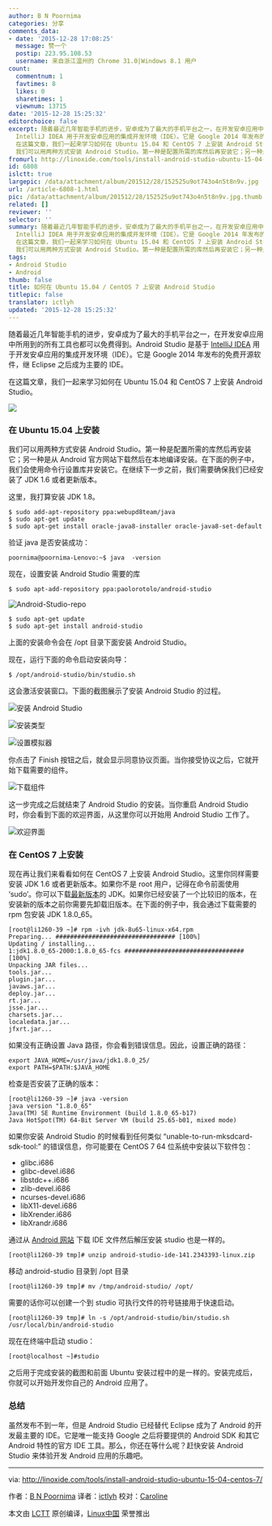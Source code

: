 ```yaml
---
author: B N Poornima
categories: 分享
comments_data:
- date: '2015-12-28 17:08:25'
  message: 赞一个
  postip: 223.95.108.53
  username: 来自浙江温州的 Chrome 31.0|Windows 8.1 用户
count:
  commentnum: 1
  favtimes: 8
  likes: 0
  sharetimes: 1
  viewnum: 13715
date: '2015-12-28 15:25:32'
editorchoice: false
excerpt: 随着最近几年智能手机的进步，安卓成为了最大的手机平台之一，在开发安卓应用中所用到的所有工具也都可以免费得到。Android Studio 是基于
  IntelliJ IDEA 用于开发安卓应用的集成开发环境（IDE）。它是 Google 2014 年发布的免费开源软件，继 Eclipse 之后成为主要的 IDE。
  在这篇文章，我们一起来学习如何在 Ubuntu 15.04 和 CentOS 7 上安装 Android Studio。  在 Ubuntu 15.04 上安装
  我们可以用两种方式安装 Android Studio。第一种是配置所需的库然后再安装它；另一种是从 Android 官方网站下载然后在本地编译安装。在下面的例子中，
fromurl: http://linoxide.com/tools/install-android-studio-ubuntu-15-04-centos-7/
id: 6808
islctt: true
largepic: /data/attachment/album/201512/28/152525u9ot743o4n5t8n9v.jpg
url: /article-6808-1.html
pic: /data/attachment/album/201512/28/152525u9ot743o4n5t8n9v.jpg.thumb.jpg
related: []
reviewer: ''
selector: ''
summary: 随着最近几年智能手机的进步，安卓成为了最大的手机平台之一，在开发安卓应用中所用到的所有工具也都可以免费得到。Android Studio 是基于
  IntelliJ IDEA 用于开发安卓应用的集成开发环境（IDE）。它是 Google 2014 年发布的免费开源软件，继 Eclipse 之后成为主要的 IDE。
  在这篇文章，我们一起来学习如何在 Ubuntu 15.04 和 CentOS 7 上安装 Android Studio。  在 Ubuntu 15.04 上安装
  我们可以用两种方式安装 Android Studio。第一种是配置所需的库然后再安装它；另一种是从 Android 官方网站下载然后在本地编译安装。在下面的例子中，
tags:
- Android Studio
- Android
thumb: false
title: 如何在 Ubuntu 15.04 / CentOS 7 上安装 Android Studio
titlepic: false
translator: ictlyh
updated: '2015-12-28 15:25:32'
---
```


随着最近几年智能手机的进步，安卓成为了最大的手机平台之一，在开发安卓应用中所用到的所有工具也都可以免费得到。Android Studio 是基于 [IntelliJ IDEA](https://www.jetbrains.com/idea/) 用于开发安卓应用的集成开发环境（IDE）。它是 Google 2014 年发布的免费开源软件，继 Eclipse 之后成为主要的 IDE。


在这篇文章，我们一起来学习如何在 Ubuntu 15.04 和 CentOS 7 上安装 Android Studio。


![](/data/attachment/album/201512/28/152525u9ot743o4n5t8n9v.jpg)


### 在 Ubuntu 15.04 上安装


我们可以用两种方式安装 Android Studio。第一种是配置所需的库然后再安装它；另一种是从 Android 官方网站下载然后在本地编译安装。在下面的例子中，我们会使用命令行设置库并安装它。在继续下一步之前，我们需要确保我们已经安装了 JDK 1.6 或者更新版本。


这里，我打算安装 JDK 1.8。



```
$ sudo add-apt-repository ppa:webupd8team/java
$ sudo apt-get update
$ sudo apt-get install oracle-java8-installer oracle-java8-set-default

```

验证 java 是否安装成功：



```
poornima@poornima-Lenovo:~$ java  -version

```

现在，设置安装 Android Studio 需要的库



```
$ sudo apt-add-repository ppa:paolorotolo/android-studio

```

![Android-Studio-repo](/data/attachment/album/201512/28/152535vfgcgdcrncokdg3w.png)



```
$ sudo apt-get update
$ sudo apt-get install android-studio

```

上面的安装命令会在 /opt 目录下面安装 Android Studio。


现在，运行下面的命令启动安装向导：



```
$ /opt/android-studio/bin/studio.sh

```

这会激活安装窗口。下面的截图展示了安装 Android Studio 的过程。


![安装 Android Studio](/data/attachment/album/201512/28/152536lu4qpzpaup66abg7.png)


![安装类型](/data/attachment/album/201512/28/152536a18845k55uklloou.png)


![设置模拟器](/data/attachment/album/201512/28/152537lb3s3ioffvspkqko.png)


你点击了 Finish 按钮之后，就会显示同意协议页面。当你接受协议之后，它就开始下载需要的组件。


![下载组件](/data/attachment/album/201512/28/152538hqyf2vpdyp2kxcif.png)


这一步完成之后就结束了 Android Studio 的安装。当你重启 Android Studio 时，你会看到下面的欢迎界面，从这里你可以开始用 Android Studio 工作了。


![欢迎界面](/data/attachment/album/201512/28/152538objgmgbh11ajj1h6.png)


### 在 CentOS 7 上安装


现在再让我们来看看如何在 CentOS 7 上安装 Android Studio。这里你同样需要安装 JDK 1.6 或者更新版本。如果你不是 root 用户，记得在命令前面使用 ‘sudo’。你可以下载[最新版本](http://www.oracle.com/technetwork/java/javase/downloads/jdk8-downloads-2133151.html)的 JDK。如果你已经安装了一个比较旧的版本，在安装新的版本之前你需要先卸载旧版本。在下面的例子中，我会通过下载需要的 rpm 包安装 JDK 1.8.0\_65。



```
[root@li1260-39 ~]# rpm -ivh jdk-8u65-linux-x64.rpm
Preparing... ################################# [100%]
Updating / installing...
1:jdk1.8.0_65-2000:1.8.0_65-fcs ################################# [100%]
Unpacking JAR files...
tools.jar...
plugin.jar...
javaws.jar...
deploy.jar...
rt.jar...
jsse.jar...
charsets.jar...
localedata.jar...
jfxrt.jar...

```

如果没有正确设置 Java 路径，你会看到错误信息。因此，设置正确的路径：



```
export JAVA_HOME=/usr/java/jdk1.8.0_25/
export PATH=$PATH:$JAVA_HOME

```

检查是否安装了正确的版本：



```
[root@li1260-39 ~]# java -version
java version "1.8.0_65"
Java(TM) SE Runtime Environment (build 1.8.0_65-b17)
Java HotSpot(TM) 64-Bit Server VM (build 25.65-b01, mixed mode)

```

如果你安装 Android Studio 的时候看到任何类似 “unable-to-run-mksdcard-sdk-tool:” 的错误信息，你可能要在 CentOS 7 64 位系统中安装以下软件包：


* glibc.i686
* glibc-devel.i686
* libstdc++.i686
* zlib-devel.i686
* ncurses-devel.i686
* libX11-devel.i686
* libXrender.i686
* libXrandr.i686


通过从 [Android 网站](http://developer.android.com/sdk/index.html) 下载 IDE 文件然后解压安装 studio 也是一样的。



```
[root@li1260-39 tmp]# unzip android-studio-ide-141.2343393-linux.zip

```

移动 android-studio 目录到 /opt 目录



```
[root@li1260-39 tmp]# mv /tmp/android-studio/ /opt/

```

需要的话你可以创建一个到 studio 可执行文件的符号链接用于快速启动。



```
[root@li1260-39 tmp]# ln -s /opt/android-studio/bin/studio.sh /usr/local/bin/android-studio

```

现在在终端中启动 studio：



```
[root@localhost ~]#studio

```

之后用于完成安装的截图和前面 Ubuntu 安装过程中的是一样的。安装完成后，你就可以开始开发你自己的 Android 应用了。


### 总结


虽然发布不到一年，但是 Android Studio 已经替代 Eclipse 成为了 Android 的开发最主要的 IDE。它是唯一能支持 Google 之后将要提供的 Android SDK 和其它 Android 特性的官方 IDE 工具。那么，你还在等什么呢？赶快安装 Android Studio 来体验开发 Android 应用的乐趣吧。




---


via: <http://linoxide.com/tools/install-android-studio-ubuntu-15-04-centos-7/>


作者：[B N Poornima](http://linoxide.com/author/bnpoornima/) 译者：[ictlyh](http://mutouxiaogui.cn/blog/) 校对：[Caroline](https://github.com/carolinewuyan)


本文由 [LCTT](https://github.com/LCTT/TranslateProject) 原创编译，[Linux中国](https://linux.cn/) 荣誉推出